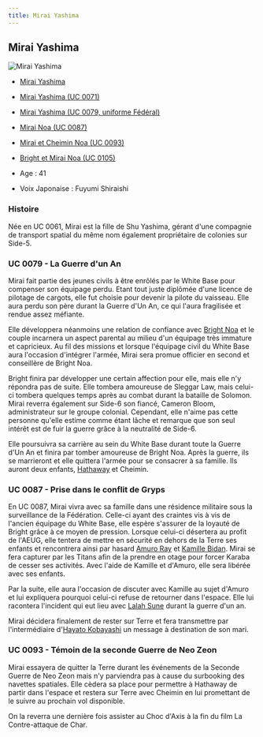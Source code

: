 ```yaml
---
title: Mirai Yashima
---
```



Mirai Yashima
-------------




![Mirai Yashima](/images/stories/saga/msgundam/persos/mirai-yashima.png)
* [Mirai Yashima](javascript:change_image_m('images/stories/saga/msgundam/persos/mirai-yashima.png');)
* [Mirai Yashima (UC 0071)](javascript:change_image_m('images/stories/saga/origin/persos/mirai-yashima.png');)
* [Mirai Yashima (UC 0079, uniforme Fédéral)](javascript:change_image_m('images/stories/saga/msgundam/persos/mirai-yashima.png');)
* [Mirai Noa (UC 0087)](javascript:change_image_m('images/stories/saga/zetagundam/persos/mirai-noa.png');)
* [Mirai et Cheimin Noa (UC 0093)](javascript:change_image_m('images/stories/saga/charcontreattaque/persos/mirai.jpg');)
* [Bright et Mirai Noa (UC 0105)](javascript:change_image_m('images/stories/saga/hathaway/persos/bright-noa.jpg');)




* Age : 41
* Voix Japonaise : Fuyumi Shiraishi


### Histoire


Née en UC 0061, Mirai est la fille de Shu Yashima, gérant d'une compagnie de transport spatial du même nom également propriétaire de colonies sur Side-5. 


### UC 0079 - La Guerre d'un An


Mirai fait partie des jeunes civils à être enrôlés par le White Base pour compenser son équipage perdu. Etant tout juste diplômée d'une licence de pilotage de cargots, elle fut choisie pour devenir la pilote du vaisseau. Elle aura perdu son père durant la Guerre d'Un An, ce qui l'aura fragilisée et rendue assez méfiante. 


Elle développera néanmoins une relation de confiance avec [Bright Noa](uc/mobile-suit-gundam/bright-noa.html) et le couple incarnera un aspect parental au milieu d'un équipage très immature et capricieux. Au fil des missions et lorsque l'équipage civil du White Base aura l'occasion d'intégrer l'armée, Mirai sera promue officier en second et conseillère de Bright Noa. 


Bright finira par développer une certain affection pour elle, mais elle n'y répondra pas de suite. Elle tombera amoureuse de Sleggar Law, mais celui-ci tombera quelques temps après au combat durant la bataille de Solomon. Mirai reverra également sur Side-6 son fiancé, Cameron Bloom, administrateur sur le groupe colonial. Cependant, elle n'aime pas cette personne qu'elle estime comme étant lâche et remarque que son seul intérêt est de fuir la guerre grâce à la neutralité de Side-6. 


Elle poursuivra sa carrière au sein du White Base durant toute la Guerre d'Un An et finira par tomber amoureuse de Bright Noa. Après la guerre, ils se marrieront et elle quittera l'armée pour se consacrer à sa famille. Ils auront deux enfants, [Hathaway](uc/chars-counterattack/hathway-noah.html) et Cheimin. 


### UC 0087 - Prise dans le conflit de Gryps


En UC 0087, Mirai vivra avec sa famille dans une résidence militaire sous la surveillance de la Fédération. Celle-ci ayant des craintes vis à vis de l'ancien équipage du White Base, elle espère s'assurer de la loyauté de Bright grâce à ce moyen de pression. Lorsque celui-ci désertera au profit de l'AEUG, elle tentera de mettre en sécurité en dehors de la Terre ses enfants et rencontrera ainsi par hasard [Amuro Ray](uc/zeta-gundam/amuro-ray.html) et [Kamille Bidan](uc/zeta-gundam/kamille-bidan.html). Mirai se fera capturer par les Titans afin de la prendre en otage pour forcer Karaba de cesser ses activités. Avec l'aide de Kamille et d'Amuro, elle sera libérée avec ses enfants. 


Par la suite, elle aura l'occasion de discuter avec Kamille au sujet d'Amuro et lui expliquera pourquoi celui-ci refuse de retourner dans l'espace. Elle lui racontera l'incident qui eut lieu avec [Lalah Sune](uc/mobile-suit-gundam/lalah-sune.html) durant la guerre d'un an.


Mirai décidera finalement de rester sur Terre et fera transmettre par l'intermédiaire d'[Hayato Kobayashi](uc/zeta-gundam/hayato-kobayashi.html) un message à destination de son mari. 


### UC 0093 - Témoin de la seconde Guerre de Neo Zeon


Mirai essayera de quitter la Terre durant les événements de la Seconde Guerre de Neo Zeon mais n'y parviendra pas à cause du surbooking des navettes spatiales. Elle cèdera sa place pour permettre à Hathaway de partir dans l'espace et restera sur Terre avec Cheimin en lui promettant de le suivre au prochain vol disponible. 


On la reverra une dernière fois assister au Choc d'Axis à la fin du film La Contre-attaque de Char. 


